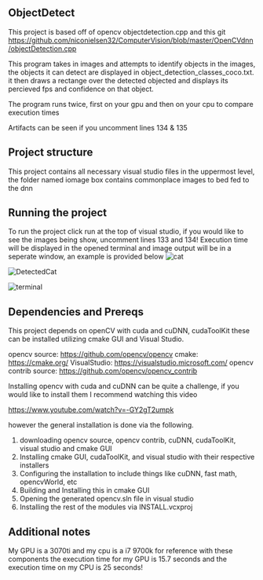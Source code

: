 ## ObjectDetect

This project is based off of opencv objectdetection.cpp and this git https://github.com/niconielsen32/ComputerVision/blob/master/OpenCVdnn/objectDetection.cpp

This program takes in images and attempts to identify objects in the images, the objects it can detect are displayed in object_detection_classes_coco.txt.
it then draws a rectange over the detected objected and displays its percieved fps and confidence on that object.

The program runs twice, first on your gpu and then on your cpu to compare execution times

Artifacts can be seen if you uncomment lines 134 & 135

## Project structure

This project contains all necessary visual studio files in the uppermost level, the folder named iomage box contains commonplace images to bed fed to the dnn


## Running the project

To run the project click run at the top of visual studio, if you would like to see the images being show, uncomment lines 133 and 134!
Execution time will be displayed in the opened terminal and image output will be in a seperate window, an example is provided below
![cat](https://user-images.githubusercontent.com/14183759/231908266-4de5d8ce-0a03-4803-a221-7133bc689d11.png)

![DetectedCat](https://user-images.githubusercontent.com/14183759/231908316-70e15a4d-4e02-4fbf-9b24-5b4de36b895c.png)

![terminal](https://user-images.githubusercontent.com/14183759/231908678-d83e3304-b0cc-47bf-be7f-33f0a30d800e.png)


## Dependencies and Prereqs

This project depends on openCV with cuda and cuDNN, cudaToolKit these can be installed utilizing cmake GUI and Visual Studio.

opencv source: https://github.com/opencv/opencv
cmake: https://cmake.org/
VisualStudio: https://visualstudio.microsoft.com/
opencv contrib source: https://github.com/opencv/opencv_contrib

Installing opencv with cuda and cuDNN can be quite a challenge, if you would like to install them I recommend watching this video

https://www.youtube.com/watch?v=-GY2gT2umpk

however the general installation is done via the following.

1. downloading opencv source, opencv contrib, cuDNN, cudaToolKit, visual studio and cmake GUI
2. Installing cmake GUI, cudaToolKit, and visual studio with their respective installers 
3. Configuring the installation to include things like cuDNN, fast math, opencvWorld, etc
4. Building and Installing this in cmake GUI
5. Opening the generated opencv.sln file in visual studio
6. Installing the rest of the modules via INSTALL.vcxproj

## Additional notes

My GPU is a 3070ti and my cpu is a i7 9700k for reference
with these components the execution time for my GPU is 15.7 seconds and the execution time on my CPU is 25 seconds!

